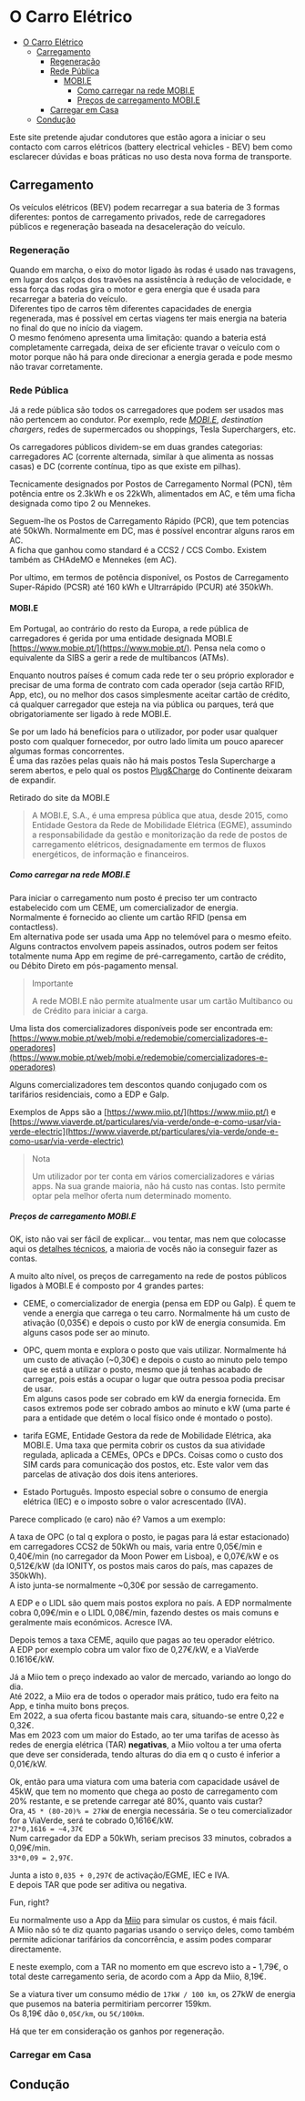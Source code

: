 # O Carro Elétrico

<!-- TOC -->

- [O Carro Elétrico](#o-carro-el%C3%A9trico)
    - [Carregamento](#carregamento)
        - [Regeneração](#regenera%C3%A7%C3%A3o)
        - [Rede Pública](#rede-p%C3%BAblica)
            - [MOBI.E](#mobie)
                - [Como carregar na rede MOBI.E](#como-carregar-na-rede-mobie)
                - [Preços de carregamento MOBI.E](#pre%C3%A7os-de-carregamento-mobie)
        - [Carregar em Casa](#carregar-em-casa)
    - [Condução](#condu%C3%A7%C3%A3o)

<!-- /TOC -->

Este site pretende ajudar condutores que estão agora a iniciar o seu contacto com carros elétricos (battery electrical vehicles - BEV) bem como esclarecer dúvidas e boas práticas no uso desta nova forma de transporte.

## Carregamento

Os veículos elétricos (BEV) podem recarregar a sua bateria de 3 formas diferentes: pontos de carregamento privados, rede de carregadores públicos e regeneração baseada na desaceleração do veículo.

### Regeneração

Quando em marcha, o eixo do motor ligado às rodas é usado nas travagens, em lugar dos calços dos travões na assistência à redução de velocidade, e essa força das rodas gira o motor e gera energia que é usada para recarregar a bateria do veículo.  
Diferentes tipo de carros têm diferentes capacidades de energia regenerada, mas é possível em certas viagens ter mais energia na bateria no final do que no início da viagem.  
O mesmo fenómeno apresenta uma limitação: quando a bateria está completamente carregada, deixa de ser eficiente travar o veículo com o motor porque não há para onde direcionar a energia gerada e pode mesmo não travar corretamente.

### Rede Pública

Já a rede pública são todos os carregadores que podem ser usados mas não pertencem ao condutor. Por exemplo, rede [*MOBI.E*](#mobie), *destination chargers*, redes de supermercados ou shoppings, Tesla Superchargers, etc.

Os carregadores públicos dividem-se em duas grandes categorias: carregadores AC (corrente alternada, similar à que alimenta as nossas casas) e DC (corrente contínua, tipo as que existe em pilhas).

Tecnicamente designados por Postos de Carregamento Normal (PCN), têm potência entre os 2.3kWh e os 22kWh, alimentados em AC, e têm uma ficha designada como tipo 2 ou Mennekes.

Seguem-lhe os Postos de Carregamento Rápido (PCR), que tem potencias até 50kWh. Normalmente em DC, mas é possível encontrar alguns raros em AC.  
A ficha que ganhou como standard é a CCS2 / CCS Combo.
Existem também as CHAdeMO e Mennekes (em AC).

Por ultimo, em termos de potência disponível, os  Postos de Carregamento Super-Rápido (PCSR) até 160 kWh e Ultrarrápido (PCUR) até 350kWh.

#### MOBI.E

Em Portugal, ao contrário do resto da Europa, a rede pública de carregadores é gerida por uma entidade designada MOBI.E [https://www.mobie.pt/](https://www.mobie.pt/). Pensa nela como o equivalente da SIBS a gerir a rede de multibancos (ATMs).

Enquanto noutros países é comum cada rede ter o seu próprio explorador e precisar de uma forma de contrato com cada operador (seja cartão RFID, App, etc), ou no melhor dos casos simplesmente aceitar cartão de crédito, cá qualquer carregador que esteja na via pública ou parques, terá que obrigatoriamente ser ligado à rede MOBI.E.

Se por um lado há benefícios para o utilizador, por poder usar qualquer posto com qualquer fornecedor, por outro lado limita um pouco aparecer algumas formas concorrentes.  
É uma das razões pelas quais não há mais postos Tesla Supercharge a serem abertos, e pelo qual os postos [Plug&Charge](https://plugcharge.continente.pt/) do Continente deixaram de expandir.

Retirado do site da MOBI.E
> A MOBI.E, S.A., é uma empresa pública que atua, desde 2015, como Entidade Gestora da Rede de Mobilidade Elétrica (EGME), assumindo a responsabilidade da gestão e monitorização da rede de postos de carregamento elétricos, designadamente em termos de fluxos energéticos, de informação e financeiros.

##### Como carregar na rede MOBI.E

Para iniciar o carregamento num posto é preciso ter um contracto estabelecido com um CEME, um comercializador de energia.  
Normalmente é fornecido ao cliente um cartão RFID (pensa em contactless).  
Em alternativa pode ser usada uma App no telemóvel para o mesmo efeito.  
Alguns contractos envolvem papeis assinados, outros podem ser feitos totalmente numa App em regime de pré-carregamento, cartão de crédito, ou Débito Direto em pós-pagamento mensal.

> Importante
>
> A rede MOBI.E não permite atualmente usar um cartão Multibanco ou de Crédito para iniciar a carga.

Uma lista dos comercializadores disponíveis pode ser encontrada em:
[https://www.mobie.pt/web/mobi.e/redemobie/comercializadores-e-operadores](https://www.mobie.pt/web/mobi.e/redemobie/comercializadores-e-operadores)

Alguns comercializadores tem descontos quando conjugado com os tarifários residenciais, como a EDP e Galp.

Exemplos de Apps são a [https://www.miio.pt/](https://www.miio.pt/) e [https://www.viaverde.pt/particulares/via-verde/onde-e-como-usar/via-verde-electric](https://www.viaverde.pt/particulares/via-verde/onde-e-como-usar/via-verde-electric)

> Nota
>
> Um utilizador por ter conta em vários comercializadores e várias apps. Na sua grande maioria, não há custo nas contas. Isto permite optar pela melhor oferta num determinado momento.

##### Preços de carregamento MOBI.E

OK, isto não vai ser fácil de explicar... vou tentar, mas nem que colocasse aqui os [detalhes técnicos]( https://www.mobie.pt/pt/redemobie/estrutura-tarifaria), a maioria de vocês não ia conseguir fazer as contas.

A muito alto nível, os preços de carregamento na rede de postos públicos ligados à MOBI.E é composto por 4 grandes partes:
* CEME, o comercializador de energia (pensa em EDP ou Galp). É quem te vende a energia que carrega o teu carro. Normalmente há um custo de ativação (0,035€) e depois o custo por kW de energia consumida. Em alguns casos pode ser ao minuto.

* OPC, quem monta e explora o posto que vais utilizar. Normalmente há um custo de ativação (~0,30€) e depois o custo ao minuto pelo tempo que se está a utilizar o posto, mesmo que já tenhas acabado de carregar, pois estás a ocupar o lugar que outra pessoa podia precisar de usar.  
Em alguns casos pode ser cobrado em kW da energia fornecida. Em casos extremos pode ser cobrado ambos ao minuto e kW (uma parte é para a entidade que detém o local físico onde é montado o posto).

* tarifa EGME, Entidade Gestora da rede de Mobilidade Elétrica, aka MOBI.E. Uma taxa que permita cobrir os custos da sua atividade regulada, aplicada a CEMEs, OPCs e DPCs. Coisas como o custo dos SIM cards para comunicação dos postos, etc. Este valor vem das parcelas de ativação dos dois itens anteriores.

* Estado Português. Imposto especial sobre o consumo de energia elétrica (IEC) e o imposto sobre o valor acrescentado (IVA). 

Parece complicado (e caro) não é? Vamos a um exemplo:

A taxa de OPC (o tal q explora o posto, ie pagas para lá estar estacionado) em carregadores CCS2 de 50kWh ou mais, varia entre 0,05€/min e 0,40€/min (no carregador da Moon Power em Lisboa), e 0,07€/kW e os 0,512€/kW (da IONITY, os postos mais caros do país, mas capazes de 350kWh).  
A isto junta-se normalmente ~0,30€ por sessão de carregamento.

A EDP e o LIDL são quem mais postos explora no país. A EDP normalmente cobra 0,09€/min e o LIDL 0,08€/min, fazendo destes os mais comuns e geralmente mais económicos. Acresce IVA.

Depois temos a taxa CEME, aquilo que pagas ao teu operador elétrico.  
A EDP por exemplo cobra um valor fixo de 0,27€/kW, e a ViaVerde 0.1616€/kW.

Já a Miio tem o preço indexado ao valor de mercado, variando ao longo do dia.  
Até 2022, a Miio era de todos o operador mais prático, tudo era feito na App, e tinha muito bons preços.  
Em 2022, a sua oferta ficou bastante mais cara, situando-se entre 0,22 e 0,32€.  
Mas em 2023 com um maior do Estado, ao ter uma tarifas de acesso às redes de energia elétrica (TAR) **negativas**, a Miio voltou a ter uma oferta que deve ser considerada, tendo alturas do dia em q o custo é inferior a 0,01€/kW.

Ok, então para uma viatura com uma bateria com capacidade usável de 45kW, que tem no momento que chega ao posto de carregamento com 20% restante, e se pretende carregar até 80%, quanto vais custar?  
Ora, `45 * (80-20)% = 27kW` de energia necessária. Se o teu comercializador for a ViaVerde, será te cobrado 0,1616€/kW.  
`27*0,1616 = ~4,37€`  
Num carregador da EDP a 50kWh, seriam precisos 33 minutos, cobrados a 0,09€/min.  
`33*0,09 = 2,97€`.

Junta a isto `0,035 + 0,297€` de activação/EGME, IEC e IVA.  
E depois TAR que pode ser aditiva ou negativa.

Fun, right?

Eu normalmente uso a App da [Miio](https://www.miio.pt/) para simular os custos, é mais fácil.  
A Miio não só te diz quanto pagarias usando o serviço deles, como também permite adicionar tarifários da concorrência, e assim podes comparar directamente.

E neste exemplo, com a TAR no momento em que escrevo isto a **-** 1,79€, o total deste carregamento seria, de acordo com a App da Miio, 8,19€.

Se a viatura tiver um consumo médio de `17kW / 100 km`, os 27kW de energia que pusemos na bateria permitiriam percorrer 159km.  
Os 8,19€ dão `0,05€/km`, ou `5€/100km`.

Há que ter em consideração os ganhos por regeneração.

### Carregar em Casa

## Condução
